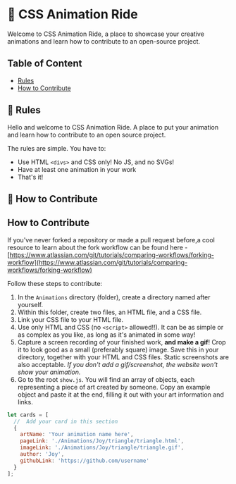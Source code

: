 # 🎢 CSS Animation Ride

Welcome to CSS Animation Ride, a place to showcase your creative animations and learn how to contribute to an open-source project.


## Table of Content

- [Rules](#rules)
- [How to Contribute](#how-to-contribute)

## 📜 Rules
Hello and welcome to CSS Animation Ride. A place to put your animation and learn how to contribute to an open source project.

The rules are simple. You have to:

- Use HTML `<divs>` and CSS only! No JS, and no SVGs!
- Have at least one animation in your work
- That's it!

## 🤝 How to Contribute


## How to Contribute

If you've never forked a repository or made a pull request before,a cool resource to learn about the fork workflow can be found here - [https://www.atlassian.com/git/tutorials/comparing-workflows/forking-workflow](https://www.atlassian.com/git/tutorials/comparing-workflows/forking-workflow)


Follow these steps to contribute:

1. In the `Animations` directory (folder), create a directory named after yourself.
2. Within this folder, create two files, an HTML file, and a CSS file.
3. Link your CSS file to your HTML file.
4. Use only HTML and CSS (no `<script>` allowed!!). It can be as simple or as complex as you like, as long as it's animated in some way!
5. Capture a screen recording of your finished work, **and make a gif**! Crop it to look good as a small (preferably square) image. Save this in your directory, together with your HTML and CSS files. Static screenshots are also acceptable.
   _If you don't add a gif/screenshot, the website won't show your animation._
6. Go to the root `show.js`. You will find an array of objects, each representing a piece of art created by someone. Copy an example object and paste it at the end, filling it out with your art information and links.

```js
let cards = [
  //  Add your card in this section
  {
    artName: 'Your animation name here',
    pageLink: './Animations/Joy/triangle/triangle.html',
    imageLink: './Animations/Joy/triangle/triangle.gif',
    author: 'Joy',
    githubLink: 'https://github.com/username'
  }
];
